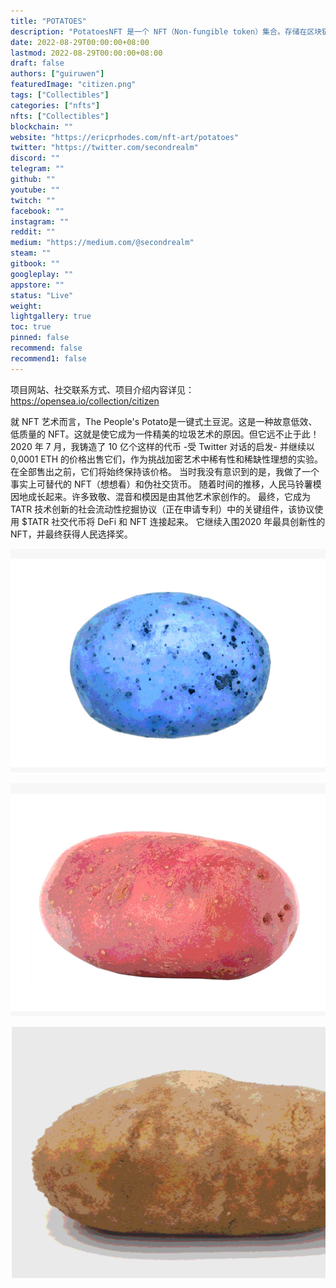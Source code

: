 ```yaml
---
title: "POTATOES"
description: "PotatoesNFT 是一个 NFT（Non-fungible token）集合。存储在区块链上的数字艺术品集合。"
date: 2022-08-29T00:00:00+08:00
lastmod: 2022-08-29T00:00:00+08:00
draft: false
authors: ["guiruwen"]
featuredImage: "citizen.png"
tags: ["Collectibles"]
categories: ["nfts"]
nfts: ["Collectibles"]
blockchain: ""
website: "https://ericprhodes.com/nft-art/potatoes"
twitter: "https://twitter.com/secondrealm"
discord: ""
telegram: ""
github: ""
youtube: ""
twitch: ""
facebook: ""
instagram: ""
reddit: ""
medium: "https://medium.com/@secondrealm"
steam: ""
gitbook: ""
googleplay: ""
appstore: ""
status: "Live"
weight: 
lightgallery: true
toc: true
pinned: false
recommend: false
recommend1: false
---
```

项目网站、社交联系方式、项目介绍内容详见：https://opensea.io/collection/citizen

就 NFT 艺术而言，The People's Potato是一键式土豆泥。这是一种故意低效、低质量的 NFT。这就是使它成为一件精美的垃圾艺术的原因。但它远不止于此！
2020 年 7 月，我铸造了 10 亿个这样的代币 -受 Twitter 对话的启发- 并继续以 0,0001 ETH 的价格出售它们，作为挑战加密艺术中稀有性和稀缺性理想的实验。在全部售出之前，它们将始终保持该价格。
当时我没有意识到的是，我做了一个事实上可替代的 NFT（想想看）和伪社交货币。
随着时间的推移，人民马铃薯模因地成长起来。许多致敬、混音和模因是由其他艺术家创作的。
最终，它成为 TATR 技术创新的社会流动性挖掘协议（正在申请专利）中的关键组件，该协议使用 $TATR 社交代币将 DeFi 和 NFT 连接起来。
它继续入围2020 年最具创新性的 NFT，并最终获得人民选择奖。

![nft](01.png)



![nft](02.png)



![nft](03.png)





